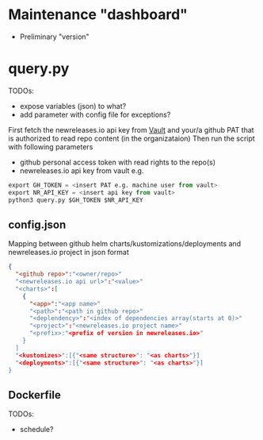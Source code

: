 # Maintenance "dashboard"

  - Preliminary "version"

# query.py

TODOs:
  - expose variables (json) to what?
  - add parameter with config file for exceptions?

First fetch the newreleases.io api key from [Vault](https://vault.demo.catena-x.net/ui/vault/secrets/devsecops/show/acme/machine-user)
and your/a github PAT that is authorized to read repo content (in the organizataion)
Then run the script with following parameters
  - github personal access token with read rights to the repo(s)
  - newreleases.io api key from vault
e.g.
```python
export GH_TOKEN = <insert PAT e.g. machine user from vault>
export NR_API_KEY = <insert api key from vault>
python3 query.py $GH_TOKEN $NR_API_KEY
```

## config.json

Mapping between github helm charts/kustomizations/deployments and newreleases.io project in json format

```json
{
  "<github repo>":"<owner/repo>"
  "<newreleases.io api url>":"<value>"
  "<charts>":[
    {
      "<app>":"<app name>"
      "<path>":"<path in github repo>"
      "<deplendency>":"<index of dependencies array(starts at 0)>"
      "<project>":"<newreleases.io project name>"
      "<prefix>:"<prefix of version in newreleases.io>"
    }
  ]
  "<kustomizes>":[{"<same structure>": "<as charts>"}]
  "<deployments>":[{"<same structure>": "<as charts>"}]
}
```

## Dockerfile

TODOs:
  - schedule?

